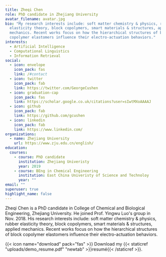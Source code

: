 ```yaml
---
title: Zheqi Chen
role: PhD candidate in Zhejiang University
avatar_filename: avatar.jpg
bio: "My research interests include: soft matter chemistry & physics, rubber
  elasticity theory, block copolymers, smart materials & structures, applied
  mechanics. Recent works focus on how the hierarchical structures of block
  copolymer elastomers influence their electro-actuation behaviors."
interests:
  - Artificial Intelligence
  - Computational Linguistics
  - Information Retrieval
social:
  - icon: envelope
    icon_pack: fas
    link: /#contact
  - icon: twitter
    icon_pack: fab
    link: https://twitter.com/GeorgeCushen
  - icon: graduation-cap
    icon_pack: fas
    link: https://scholar.google.co.uk/citations?user=sIwtMXoAAAAJ
  - icon: github
    icon_pack: fab
    link: https://github.com/gcushen
  - icon: linkedin
    icon_pack: fab
    link: https://www.linkedin.com/
organizations:
  - name: Zhejiang University
    url: https://www.zju.edu.cn/english/
education:
  courses:
    - course: PhD candidate
      institution: Zhejiang Univeristy
      year: 2019
    - course: BEng in Chemical Engineering
      institution: East China Univeristy of Science and Technoloy
      year: ""
email: ""
superuser: true
highlight_name: false
---
```

Zheqi Chen is a PhD candidate in College of Chemical and Biological Engineering, Zhejiang University. He joined Prof. Yingwu Luo's group in Nov. 2018. His research interests include: soft matter chemistry & physics, rubber elasticity theory, block copolymers, smart materials & structures, applied mechanics. Recent works focus on how the hierarchical structures of block copolymer elastomers influence their electro-actuation behaviors.

{{< icon name="download" pack="fas" >}} Download my {{< staticref "uploads/demo_resume.pdf" "newtab" >}}resumé{{< /staticref >}}.